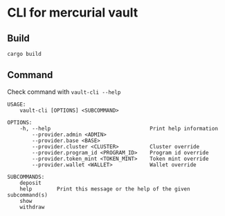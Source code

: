 
# CLI for mercurial vault

## Build

`cargo build`

## Command

Check command with `vault-cli --help`

```
USAGE:
    vault-cli [OPTIONS] <SUBCOMMAND>

OPTIONS:
    -h, --help                                Print help information
        --provider.admin <ADMIN>              
        --provider.base <BASE>                
        --provider.cluster <CLUSTER>          Cluster override
        --provider.program_id <PROGRAM_ID>    Program id override
        --provider.token_mint <TOKEN_MINT>    Token mint override
        --provider.wallet <WALLET>            Wallet override

SUBCOMMANDS:
    deposit     
    help        Print this message or the help of the given subcommand(s)
    show        
    withdraw    
```
